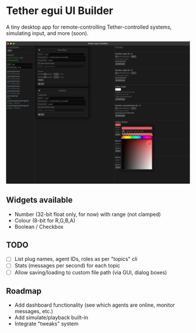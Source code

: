 # Tether egui UI Builder

A tiny desktop app for remote-controlling Tether-controlled systems, simulating input, and more (soon).

![GUI screenshot](screenshot.png)


## Widgets available
- Number (32-bit float only, for now) with range (not clamped)
- Colour (8-bit for R,G,B,A)
- Boolean / Checkbox


## TODO
- [ ] List plug names, agent IDs, roles as per "topics" cli
- [ ] Stats (messages per second) for each topic
- [ ] Allow saving/loading to custom file path (via GUI, dialog boxes) 

## Roadmap
- Add dashboard functionality (see which agents are online, monitor messages, etc.)
- Add simulate/playback built-in
- Integrate "tweaks" system